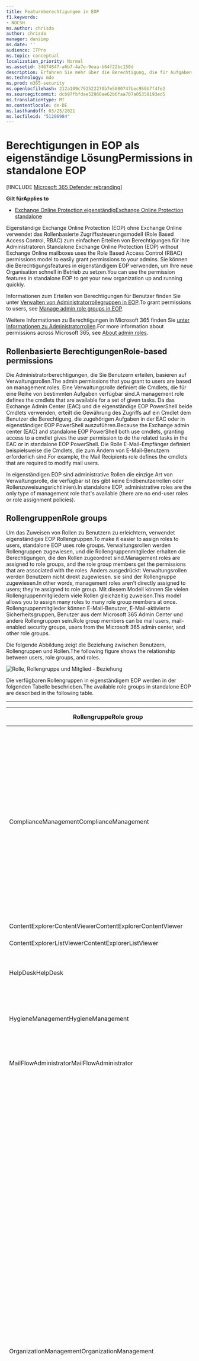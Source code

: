 ```yaml
---
title: Featureberechtigungen in EOP
f1.keywords:
- NOCSH
ms.author: chrisda
author: chrisda
manager: dansimp
ms.date: ''
audience: ITPro
ms.topic: conceptual
localization_priority: Normal
ms.assetid: 34674847-a6b7-4a7e-9eaa-b64f22bc150d
description: Erfahren Sie mehr über die Berechtigung, die für Aufgaben in eigenständigen Exchange Online Protection
ms.technology: mdo
ms.prod: m365-security
ms.openlocfilehash: 212a109c792522270b7e5000747bec950b7f4fe2
ms.sourcegitcommit: dcb97fbfdae52960ae62b6faa707a05358193ed5
ms.translationtype: MT
ms.contentlocale: de-DE
ms.lasthandoff: 03/25/2021
ms.locfileid: "51206984"
---
```

# <a name="permissions-in-standalone-eop"></a><span data-ttu-id="a4d55-103">Berechtigungen in EOP als eigenständige Lösung</span><span class="sxs-lookup"><span data-stu-id="a4d55-103">Permissions in standalone EOP</span></span>

[!INCLUDE [Microsoft 365 Defender rebranding](../includes/microsoft-defender-for-office.md)]

<span data-ttu-id="a4d55-104">**Gilt für**</span><span class="sxs-lookup"><span data-stu-id="a4d55-104">**Applies to**</span></span>
-  [<span data-ttu-id="a4d55-105">Exchange Online Protection eigenständig</span><span class="sxs-lookup"><span data-stu-id="a4d55-105">Exchange Online Protection standalone</span></span>](exchange-online-protection-overview.md)

<span data-ttu-id="a4d55-106">Eigenständige Exchange Online Protection (EOP) ohne Exchange Online verwendet das Rollenbasierte Zugriffssteuerungsmodell (Role Based Access Control, RBAC) zum einfachen Erteilen von Berechtigungen für Ihre Administratoren.</span><span class="sxs-lookup"><span data-stu-id="a4d55-106">Standalone Exchange Online Protection (EOP) without Exchange Online mailboxes uses the Role Based Access Control (RBAC) permissions model to easily grant permissions to your admins.</span></span> <span data-ttu-id="a4d55-107">Sie können die Berechtigungsfeatures in eigenständigem EOP verwenden, um Ihre neue Organisation schnell in Betrieb zu setzen.</span><span class="sxs-lookup"><span data-stu-id="a4d55-107">You can use the permission features in standalone EOP to get your new organization up and running quickly.</span></span>

<span data-ttu-id="a4d55-108">Informationen zum Erteilen von Berechtigungen für Benutzer finden Sie unter [Verwalten von Administratorrollegruppen in EOP](manage-admin-role-group-permissions-in-eop.md).</span><span class="sxs-lookup"><span data-stu-id="a4d55-108">To grant permissions to users, see [Manage admin role groups in EOP](manage-admin-role-group-permissions-in-eop.md).</span></span>

<span data-ttu-id="a4d55-109">Weitere Informationen zu Berechtigungen in Microsoft 365 finden Sie [unter Informationen zu Administratorrollen](../../admin/add-users/about-admin-roles.md).</span><span class="sxs-lookup"><span data-stu-id="a4d55-109">For more information about permissions across Microsoft 365, see [About admin roles](../../admin/add-users/about-admin-roles.md).</span></span>

## <a name="role-based-permissions"></a><span data-ttu-id="a4d55-110">Rollenbasierte Berechtigungen</span><span class="sxs-lookup"><span data-stu-id="a4d55-110">Role-based permissions</span></span>

<span data-ttu-id="a4d55-111">Die Administratorberechtigungen, die Sie Benutzern erteilen, basieren auf Verwaltungsrollen.</span><span class="sxs-lookup"><span data-stu-id="a4d55-111">The admin permissions that you grant to users are based on management roles.</span></span> <span data-ttu-id="a4d55-112">Eine Verwaltungsrolle definiert die Cmdlets, die für eine Reihe von bestimmten Aufgaben verfügbar sind.</span><span class="sxs-lookup"><span data-stu-id="a4d55-112">A management role defines the cmdlets that are available for a set of given tasks.</span></span> <span data-ttu-id="a4d55-113">Da das Exchange Admin Center (EAC) und die eigenständige EOP PowerShell beide Cmdlets verwenden, erteilt die Gewährung des Zugriffs auf ein Cmdlet dem Benutzer die Berechtigung, die zugehörigen Aufgaben in der EAC oder in eigenständiger EOP PowerShell auszuführen.</span><span class="sxs-lookup"><span data-stu-id="a4d55-113">Because the Exchange admin center (EAC) and standalone EOP PowerShell both use cmdlets, granting access to a cmdlet gives the user permission to do the related tasks in the EAC or in standalone EOP PowerShell.</span></span> <span data-ttu-id="a4d55-114">Die Rolle E-Mail-Empfänger definiert beispielsweise die Cmdlets, die zum Ändern von E-Mail-Benutzern erforderlich sind.</span><span class="sxs-lookup"><span data-stu-id="a4d55-114">For example, the Mail Recipients role defines the cmdlets that are required to modify mail users.</span></span>

<span data-ttu-id="a4d55-115">In eigenständigen EOP sind administrative Rollen die einzige Art von Verwaltungsrolle, die verfügbar ist (es gibt keine Endbenutzerrollen oder Rollenzuweisungsrichtlinien).</span><span class="sxs-lookup"><span data-stu-id="a4d55-115">In standalone EOP, administrative roles are the only type of management role that's available (there are no end-user roles or role assignment policies).</span></span>

## <a name="role-groups"></a><span data-ttu-id="a4d55-116">Rollengruppen</span><span class="sxs-lookup"><span data-stu-id="a4d55-116">Role groups</span></span>

<span data-ttu-id="a4d55-117">Um das Zuweisen von Rollen zu Benutzern zu erleichtern, verwendet eigenständiges EOP Rollengruppen.</span><span class="sxs-lookup"><span data-stu-id="a4d55-117">To make it easier to assign roles to users, standalone EOP uses role groups.</span></span> <span data-ttu-id="a4d55-118">Verwaltungsrollen werden Rollengruppen zugewiesen, und die Rollengruppenmitglieder erhalten die Berechtigungen, die den Rollen zugeordnet sind.</span><span class="sxs-lookup"><span data-stu-id="a4d55-118">Management roles are assigned to role groups, and the role group members get the permissions that are associated with the roles.</span></span> <span data-ttu-id="a4d55-119">Anders ausgedrückt: Verwaltungsrollen werden Benutzern nicht direkt zugewiesen. sie sind der Rollengruppe zugewiesen.</span><span class="sxs-lookup"><span data-stu-id="a4d55-119">In other words, management roles aren't directly assigned to users; they're assigned to role group.</span></span> <span data-ttu-id="a4d55-120">Mit diesem Modell können Sie vielen Rollengruppenmitgliedern viele Rollen gleichzeitig zuweisen.</span><span class="sxs-lookup"><span data-stu-id="a4d55-120">This model allows you to assign many roles to many role group members at once.</span></span> <span data-ttu-id="a4d55-121">Rollengruppenmitglieder können E-Mail-Benutzer, E-Mail-aktivierte Sicherheitsgruppen, Benutzer aus dem Microsoft 365 Admin Center und andere Rollengruppen sein.</span><span class="sxs-lookup"><span data-stu-id="a4d55-121">Role group members can be mail users, mail-enabled security groups, users from the Microsoft 365 admin center, and other role groups.</span></span>

<span data-ttu-id="a4d55-122">Die folgende Abbildung zeigt die Beziehung zwischen Benutzern, Rollengruppen und Rollen.</span><span class="sxs-lookup"><span data-stu-id="a4d55-122">The following figure shows the relationship between users, role groups, and roles.</span></span>

![Rolle, Rollengruppe und Mitglied - Beziehung](../../media/ITPro_Security_RBAC_EXO_SimplifiedRoleGroupRelationship.png)

<span data-ttu-id="a4d55-124">Die verfügbaren Rollengruppen in eigenständigem EOP werden in der folgenden Tabelle beschrieben.</span><span class="sxs-lookup"><span data-stu-id="a4d55-124">The available role groups in standalone EOP are described in the following table.</span></span>

****

|<span data-ttu-id="a4d55-125">Rollengruppe</span><span class="sxs-lookup"><span data-stu-id="a4d55-125">Role group</span></span>|<span data-ttu-id="a4d55-126">Beschreibung</span><span class="sxs-lookup"><span data-stu-id="a4d55-126">Description</span></span>|<span data-ttu-id="a4d55-127">Zugewiesene Standardrollen</span><span class="sxs-lookup"><span data-stu-id="a4d55-127">Default roles assigned</span></span>|
|---|---|---|
|<span data-ttu-id="a4d55-128">ComplianceManagement</span><span class="sxs-lookup"><span data-stu-id="a4d55-128">ComplianceManagement</span></span>|<span data-ttu-id="a4d55-129">Konfigurieren und Verwalten von Complianceeinstellungen innerhalb der Organisation, einschließlich Verhinderung von Datenverlust (Data Loss Prevention, DLP), wenn Ihr Abonnement über DLP-Funktionen verfügt.</span><span class="sxs-lookup"><span data-stu-id="a4d55-129">Configure and manage compliance settings within the organization, including data loss prevention (DLP) if your subscription has DLP capabilities.</span></span> <p> <span data-ttu-id="a4d55-130">Mitglieder der [Rolle "Complianceadministrator"](/azure/active-directory/users-groups-roles/directory-assign-admin-roles#compliance-administrator) in Azure AD erhalten automatisch die Berechtigungen dieser Rollengruppe.</span><span class="sxs-lookup"><span data-stu-id="a4d55-130">Members of the [Compliance Administrator](/azure/active-directory/users-groups-roles/directory-assign-admin-roles#compliance-administrator) role in Azure AD automatically get the permissions of this role group.</span></span>|<span data-ttu-id="a4d55-131">Überwachungsprotokolle</span><span class="sxs-lookup"><span data-stu-id="a4d55-131">Audit Logs</span></span> <p> <span data-ttu-id="a4d55-132">Complianceverwaltung</span><span class="sxs-lookup"><span data-stu-id="a4d55-132">Compliance Administration</span></span> <p> <span data-ttu-id="a4d55-133">Verwaltung von Informationsrechten</span><span class="sxs-lookup"><span data-stu-id="a4d55-133">Information Rights Management</span></span> <p> <span data-ttu-id="a4d55-134">Aufbewahrungsverwaltung</span><span class="sxs-lookup"><span data-stu-id="a4d55-134">Retention Management</span></span> <p> <span data-ttu-id="a4d55-135">Überwachungsprotokolle nur anzeigen</span><span class="sxs-lookup"><span data-stu-id="a4d55-135">View-Only Audit Logs</span></span> <p> <span data-ttu-id="a4d55-136">Schreibgeschützte Konfiguration</span><span class="sxs-lookup"><span data-stu-id="a4d55-136">View-Only Configuration</span></span> <p> <span data-ttu-id="a4d55-137">Schreibgeschützte Empfänger</span><span class="sxs-lookup"><span data-stu-id="a4d55-137">View-Only Recipients</span></span>|
|<span data-ttu-id="a4d55-138">ContentExplorerContentViewer</span><span class="sxs-lookup"><span data-stu-id="a4d55-138">ContentExplorerContentViewer</span></span>|<span data-ttu-id="a4d55-139">Nicht verwendet.</span><span class="sxs-lookup"><span data-stu-id="a4d55-139">Not used.</span></span>|<span data-ttu-id="a4d55-140">Inhaltsanzeige für die Datenklassifizierung</span><span class="sxs-lookup"><span data-stu-id="a4d55-140">Data Classification Content Viewer</span></span>|
|<span data-ttu-id="a4d55-141">ContentExplorerListViewer</span><span class="sxs-lookup"><span data-stu-id="a4d55-141">ContentExplorerListViewer</span></span>|<span data-ttu-id="a4d55-142">Nicht verwendet.</span><span class="sxs-lookup"><span data-stu-id="a4d55-142">Not used.</span></span>|<span data-ttu-id="a4d55-143">Datenklassifizierungslistenanzeige</span><span class="sxs-lookup"><span data-stu-id="a4d55-143">Data Classification List Viewer</span></span>|
|<span data-ttu-id="a4d55-144">HelpDesk</span><span class="sxs-lookup"><span data-stu-id="a4d55-144">HelpDesk</span></span>|<span data-ttu-id="a4d55-145">Anzeigen und Verwalten von E-Mail-Benutzern.</span><span class="sxs-lookup"><span data-stu-id="a4d55-145">View and manage mail users.</span></span>|<span data-ttu-id="a4d55-146">Kennwort zurücksetzen</span><span class="sxs-lookup"><span data-stu-id="a4d55-146">Reset Password</span></span> <p> <span data-ttu-id="a4d55-147">Benutzeroptionen</span><span class="sxs-lookup"><span data-stu-id="a4d55-147">User Options</span></span> <p> <span data-ttu-id="a4d55-148">Schreibgeschützte Empfänger</span><span class="sxs-lookup"><span data-stu-id="a4d55-148">View-Only Recipients</span></span>|
|<span data-ttu-id="a4d55-149">HygieneManagement</span><span class="sxs-lookup"><span data-stu-id="a4d55-149">HygieneManagement</span></span>|<span data-ttu-id="a4d55-150">Verwalten von Schutzfunktionen (Antispam, Anschmieren von Schadsoftware usw.).</span><span class="sxs-lookup"><span data-stu-id="a4d55-150">Manage protection features (anti-spam, anti-malware, etc.).</span></span>|<span data-ttu-id="a4d55-151">Transporthygiene</span><span class="sxs-lookup"><span data-stu-id="a4d55-151">Transport Hygiene</span></span> <p> <span data-ttu-id="a4d55-152">Schreibgeschützte Konfiguration</span><span class="sxs-lookup"><span data-stu-id="a4d55-152">View-Only Configuration</span></span> <p> <span data-ttu-id="a4d55-153">Schreibgeschützte Empfänger</span><span class="sxs-lookup"><span data-stu-id="a4d55-153">View-Only Recipients</span></span>|
|<span data-ttu-id="a4d55-154">MailFlowAdministrator</span><span class="sxs-lookup"><span data-stu-id="a4d55-154">MailFlowAdministrator</span></span>|<span data-ttu-id="a4d55-155">Anzeigen und Verwalten akzeptierter Domänen und Connectors</span><span class="sxs-lookup"><span data-stu-id="a4d55-155">View and manage accepted domains and connectors</span></span>|<span data-ttu-id="a4d55-156">Remote- und akzeptierte Domänen</span><span class="sxs-lookup"><span data-stu-id="a4d55-156">Remote and Accepted Domains</span></span> <p> <span data-ttu-id="a4d55-157">Schreibgeschützte Empfänger</span><span class="sxs-lookup"><span data-stu-id="a4d55-157">View-Only Recipients</span></span>|
|<span data-ttu-id="a4d55-158">OrganizationManagement</span><span class="sxs-lookup"><span data-stu-id="a4d55-158">OrganizationManagement</span></span>|<span data-ttu-id="a4d55-159">Administratorzugriff auf die gesamte Organisation und die Möglichkeit, nahezu jede Aufgabe auszuführen.</span><span class="sxs-lookup"><span data-stu-id="a4d55-159">Admin access to the entire organization and the ability to perform almost any task.</span></span> <p> <span data-ttu-id="a4d55-160">Mitglieder der [Rolle "Globaler Administrator"](/azure/active-directory/users-groups-roles/directory-assign-admin-roles#global-administrator--company-administrator) in Azure AD erhalten automatisch die Berechtigungen dieser Rollengruppe.</span><span class="sxs-lookup"><span data-stu-id="a4d55-160">Members of the [Global Administrator](/azure/active-directory/users-groups-roles/directory-assign-admin-roles#global-administrator--company-administrator) role in Azure AD automatically get the permissions of this role group.</span></span> <p> <span data-ttu-id="a4d55-161">**Wichtig:** Da die Rollengruppe OrganizationManagement eine leistungsstarke Rolle ist, sollten nur Benutzer, die verwaltungstechnische Aufgaben auf Organisationsebene ausführen, Mitglieder dieser Rollengruppe sein.</span><span class="sxs-lookup"><span data-stu-id="a4d55-161">**Important**: Because the OrganizationManagement role group is a powerful role, only users that perform organizational-level administrative tasks should be members of this role group.</span></span>|<span data-ttu-id="a4d55-162">Antischalware</span><span class="sxs-lookup"><span data-stu-id="a4d55-162">AntiMalware</span></span> <p> <span data-ttu-id="a4d55-163">AntiSpam</span><span class="sxs-lookup"><span data-stu-id="a4d55-163">AntiSpam</span></span> <p> <span data-ttu-id="a4d55-164">Überwachungsprotokolle</span><span class="sxs-lookup"><span data-stu-id="a4d55-164">Audit Logs</span></span> <p> <span data-ttu-id="a4d55-165">Complianceadministrator</span><span class="sxs-lookup"><span data-stu-id="a4d55-165">Compliance Administrator</span></span> <p> <span data-ttu-id="a4d55-166">Dynamische Verteilergruppen</span><span class="sxs-lookup"><span data-stu-id="a4d55-166">Distribution Groups</span></span> <p> <span data-ttu-id="a4d55-167">Verwaltung von Informationsrechten</span><span class="sxs-lookup"><span data-stu-id="a4d55-167">Information Rights Management</span></span> <p> <span data-ttu-id="a4d55-168">Erstellen von E-Mail-Empfängern</span><span class="sxs-lookup"><span data-stu-id="a4d55-168">Mail Recipient Creation</span></span> <p> <span data-ttu-id="a4d55-169">E-Mail-Empfänger</span><span class="sxs-lookup"><span data-stu-id="a4d55-169">Mail Recipients</span></span> <p> <span data-ttu-id="a4d55-170">Nachrichtenverfolgung</span><span class="sxs-lookup"><span data-stu-id="a4d55-170">Message Tracking</span></span> <p> <span data-ttu-id="a4d55-171">Migration</span><span class="sxs-lookup"><span data-stu-id="a4d55-171">Migration</span></span> <p> <span data-ttu-id="a4d55-172">Organisationsclientzugriff</span><span class="sxs-lookup"><span data-stu-id="a4d55-172">Organization Client Access</span></span> <p> <span data-ttu-id="a4d55-173">Organisationskonfiguration</span><span class="sxs-lookup"><span data-stu-id="a4d55-173">Organization Configuration</span></span> <p> <span data-ttu-id="a4d55-174">Organisations-Transport-Einstellungen</span><span class="sxs-lookup"><span data-stu-id="a4d55-174">Organization Transport Settings</span></span> <p> <span data-ttu-id="a4d55-175">Quarantäne</span><span class="sxs-lookup"><span data-stu-id="a4d55-175">Quarantine</span></span> <p> <span data-ttu-id="a4d55-176">Empfängerrichtlinien</span><span class="sxs-lookup"><span data-stu-id="a4d55-176">Recipient Policies</span></span> <p> <span data-ttu-id="a4d55-177">Remote- und akzeptierte Domänen</span><span class="sxs-lookup"><span data-stu-id="a4d55-177">Remote and Accepted Domains</span></span> <p> <span data-ttu-id="a4d55-178">Kennwort zurücksetzen</span><span class="sxs-lookup"><span data-stu-id="a4d55-178">Reset Password</span></span> <p> <span data-ttu-id="a4d55-179">Aufbewahrungsverwaltung</span><span class="sxs-lookup"><span data-stu-id="a4d55-179">Retention Management</span></span> <p> <span data-ttu-id="a4d55-180">Rollenverwaltung</span><span class="sxs-lookup"><span data-stu-id="a4d55-180">Role Management</span></span> <p> <span data-ttu-id="a4d55-181">Sicherheitsadministrator</span><span class="sxs-lookup"><span data-stu-id="a4d55-181">Security Administrator</span></span> <p> <span data-ttu-id="a4d55-182">Erstellung und Mitgliedschaft von Sicherheitsgruppen</span><span class="sxs-lookup"><span data-stu-id="a4d55-182">Security Group Creation and Membership</span></span> <p> <span data-ttu-id="a4d55-183">Sicherheitsleseberechtigter</span><span class="sxs-lookup"><span data-stu-id="a4d55-183">Security Reader</span></span> <p> <span data-ttu-id="a4d55-184">Vertraulichkeitsbezeichnungsadministrator</span><span class="sxs-lookup"><span data-stu-id="a4d55-184">Sensitivity Label Administrator</span></span> <p> <span data-ttu-id="a4d55-185">Aufsicht</span><span class="sxs-lookup"><span data-stu-id="a4d55-185">Supervision</span></span> <p> <span data-ttu-id="a4d55-186">Transporthygiene</span><span class="sxs-lookup"><span data-stu-id="a4d55-186">Transport Hygiene</span></span> <p> <span data-ttu-id="a4d55-187">Transportregeln</span><span class="sxs-lookup"><span data-stu-id="a4d55-187">Transport Rules</span></span> <p> <span data-ttu-id="a4d55-188">Benutzeroptionen</span><span class="sxs-lookup"><span data-stu-id="a4d55-188">User Options</span></span> <p> <span data-ttu-id="a4d55-189">View-Only Antischalware</span><span class="sxs-lookup"><span data-stu-id="a4d55-189">View-Only AntiMalware</span></span> <p> <span data-ttu-id="a4d55-190">View-Only AntiSpam</span><span class="sxs-lookup"><span data-stu-id="a4d55-190">View-Only AntiSpam</span></span> <p> <span data-ttu-id="a4d55-191">Überwachungsprotokolle nur anzeigen</span><span class="sxs-lookup"><span data-stu-id="a4d55-191">View-Only Audit Logs</span></span> <p> <span data-ttu-id="a4d55-192">Schreibgeschützte Konfiguration</span><span class="sxs-lookup"><span data-stu-id="a4d55-192">View-Only Configuration</span></span> <p> <span data-ttu-id="a4d55-193">View-Only Quarantäne</span><span class="sxs-lookup"><span data-stu-id="a4d55-193">View-Only Quarantine</span></span> <p> <span data-ttu-id="a4d55-194">Schreibgeschützte Empfänger</span><span class="sxs-lookup"><span data-stu-id="a4d55-194">View-Only Recipients</span></span> <p> <span data-ttu-id="a4d55-195">View-Only Threat Intelligence</span><span class="sxs-lookup"><span data-stu-id="a4d55-195">View-Only Threat Intelligence</span></span>|
|<span data-ttu-id="a4d55-196">QuarantineAdministrator</span><span class="sxs-lookup"><span data-stu-id="a4d55-196">QuarantineAdministrator</span></span>|<span data-ttu-id="a4d55-197">Verwalten von isolierten Nachrichten für alle Empfänger.</span><span class="sxs-lookup"><span data-stu-id="a4d55-197">Manage quarantined messages for all recipients.</span></span>|<span data-ttu-id="a4d55-198">Quarantäne</span><span class="sxs-lookup"><span data-stu-id="a4d55-198">Quarantine</span></span>|
|<span data-ttu-id="a4d55-199">RecipientManagement</span><span class="sxs-lookup"><span data-stu-id="a4d55-199">RecipientManagement</span></span>|<span data-ttu-id="a4d55-200">Erstellen, Verwalten und Entfernen von Empfängerobjekten in der Organisation.</span><span class="sxs-lookup"><span data-stu-id="a4d55-200">Create, manage, and remove recipient objects in the organization.</span></span>|<span data-ttu-id="a4d55-201">Dynamische Verteilergruppen</span><span class="sxs-lookup"><span data-stu-id="a4d55-201">Distribution Groups</span></span> <p> <span data-ttu-id="a4d55-202">Erstellen von E-Mail-Empfängern</span><span class="sxs-lookup"><span data-stu-id="a4d55-202">Mail Recipient Creation</span></span> <p> <span data-ttu-id="a4d55-203">E-Mail-Empfänger</span><span class="sxs-lookup"><span data-stu-id="a4d55-203">Mail Recipients</span></span> <p> <span data-ttu-id="a4d55-204">Nachrichtenverfolgung</span><span class="sxs-lookup"><span data-stu-id="a4d55-204">Message Tracking</span></span> <p> <span data-ttu-id="a4d55-205">Migration</span><span class="sxs-lookup"><span data-stu-id="a4d55-205">Migration</span></span> <p> <span data-ttu-id="a4d55-206">Empfängerrichtlinien</span><span class="sxs-lookup"><span data-stu-id="a4d55-206">Recipient Policies</span></span> <p> <span data-ttu-id="a4d55-207">Kennwort zurücksetzen</span><span class="sxs-lookup"><span data-stu-id="a4d55-207">Reset Password</span></span>|
|<span data-ttu-id="a4d55-208">RecordsManagement</span><span class="sxs-lookup"><span data-stu-id="a4d55-208">RecordsManagement</span></span>|<span data-ttu-id="a4d55-209">Konfigurieren von Compliancefeatures, z. B. Aufbewahrungsrichtlinientags, Nachrichtenklassifikationen und Nachrichtenflussregeln (auch als Transportregeln bekannt).</span><span class="sxs-lookup"><span data-stu-id="a4d55-209">Configure compliance features, such as retention policy tags, message classifications, and mail flow rules (also known as transport rules).</span></span>|<span data-ttu-id="a4d55-210">Nachrichtenverfolgung</span><span class="sxs-lookup"><span data-stu-id="a4d55-210">Message Tracking</span></span> <p> <span data-ttu-id="a4d55-211">Aufbewahrungsverwaltung</span><span class="sxs-lookup"><span data-stu-id="a4d55-211">Retention Management</span></span> <p> <span data-ttu-id="a4d55-212">Transportregeln</span><span class="sxs-lookup"><span data-stu-id="a4d55-212">Transport Rules</span></span>|
|<span data-ttu-id="a4d55-213">SecurityAdministrator</span><span class="sxs-lookup"><span data-stu-id="a4d55-213">SecurityAdministrator</span></span>|<span data-ttu-id="a4d55-214">Konfigurieren Sie alle Aspekte des Schutzes in der Organisation (Antispam, Anschmierung von Schadsoftware, Antis spoofing, Quarantäne usw.).</span><span class="sxs-lookup"><span data-stu-id="a4d55-214">Configure all aspects of protection in the organization (anti-spam, anti-malware, anti-spoofing, quarantine, etc.).</span></span> <p> <span data-ttu-id="a4d55-215">Mitglieder der Rolle ["Sicherheitsadministrator"](/azure/active-directory/users-groups-roles/directory-assign-admin-roles#security-administrator) in Azure AD erhalten automatisch die Berechtigungen dieser Rollengruppe.</span><span class="sxs-lookup"><span data-stu-id="a4d55-215">Members of the [Security Administrator](/azure/active-directory/users-groups-roles/directory-assign-admin-roles#security-administrator) role in Azure AD automatically get the permissions of this role group.</span></span>|<span data-ttu-id="a4d55-216">Antischalware</span><span class="sxs-lookup"><span data-stu-id="a4d55-216">AntiMalware</span></span> <p> <span data-ttu-id="a4d55-217">AntiSpam</span><span class="sxs-lookup"><span data-stu-id="a4d55-217">AntiSpam</span></span> <p> <span data-ttu-id="a4d55-218">Überwachungsprotokolle</span><span class="sxs-lookup"><span data-stu-id="a4d55-218">Audit Logs</span></span> <p> <span data-ttu-id="a4d55-219">Quarantäne</span><span class="sxs-lookup"><span data-stu-id="a4d55-219">Quarantine</span></span> <p> <span data-ttu-id="a4d55-220">Sicherheitsadministrator</span><span class="sxs-lookup"><span data-stu-id="a4d55-220">Security Administrator</span></span> <p> <span data-ttu-id="a4d55-221">Vertraulichkeitsbezeichnungsadministrator</span><span class="sxs-lookup"><span data-stu-id="a4d55-221">Sensitivity Label Administrator</span></span> <p> <span data-ttu-id="a4d55-222">View-Only Antischalware</span><span class="sxs-lookup"><span data-stu-id="a4d55-222">View-Only AntiMalware</span></span> <p> <span data-ttu-id="a4d55-223">View-Only AntiSpam</span><span class="sxs-lookup"><span data-stu-id="a4d55-223">View-Only AntiSpam</span></span> <p> <span data-ttu-id="a4d55-224">Überwachungsprotokolle nur anzeigen</span><span class="sxs-lookup"><span data-stu-id="a4d55-224">View-Only Audit Logs</span></span> <p> <span data-ttu-id="a4d55-225">View-Only Quarantäne</span><span class="sxs-lookup"><span data-stu-id="a4d55-225">View-Only Quarantine</span></span> <p> <span data-ttu-id="a4d55-226">View-Only Threat Intelligence</span><span class="sxs-lookup"><span data-stu-id="a4d55-226">View-Only Threat Intelligence</span></span>|
|<span data-ttu-id="a4d55-227">SecurityReader</span><span class="sxs-lookup"><span data-stu-id="a4d55-227">SecurityReader</span></span>|<span data-ttu-id="a4d55-228">Nur-Ansichtszugriff auf alle Aspekte des Schutzes in der Organisation (Antispam, Anschmierung von Schadsoftware, Antis spoofing, Quarantäne usw.).</span><span class="sxs-lookup"><span data-stu-id="a4d55-228">View-only access to all aspects of protection in the organization (anti-spam, anti-malware, anti-spoofing, quarantine, etc.).</span></span> <p> <span data-ttu-id="a4d55-229">Mitglieder der [Rolle "Security Reader"](/azure/active-directory/users-groups-roles/directory-assign-admin-roles#security-reader) in Azure AD erhalten automatisch die Berechtigungen dieser Rollengruppe.</span><span class="sxs-lookup"><span data-stu-id="a4d55-229">Members of the [Security Reader](/azure/active-directory/users-groups-roles/directory-assign-admin-roles#security-reader) role in Azure AD automatically get the permissions of this role group.</span></span>|<span data-ttu-id="a4d55-230">Sicherheitsleseberechtigter</span><span class="sxs-lookup"><span data-stu-id="a4d55-230">Security Reader</span></span> <p> <span data-ttu-id="a4d55-231">View-Only Antischalware</span><span class="sxs-lookup"><span data-stu-id="a4d55-231">View-Only AntiMalware</span></span> <p> <span data-ttu-id="a4d55-232">View-Only AntiSpam</span><span class="sxs-lookup"><span data-stu-id="a4d55-232">View-Only AntiSpam</span></span> <p> <span data-ttu-id="a4d55-233">View-Only Quarantäne</span><span class="sxs-lookup"><span data-stu-id="a4d55-233">View-Only Quarantine</span></span> <p> <span data-ttu-id="a4d55-234">View-Only Threat Intelligence</span><span class="sxs-lookup"><span data-stu-id="a4d55-234">View-Only Threat Intelligence</span></span>|
|<span data-ttu-id="a4d55-235">TenantAdmins</span><span class="sxs-lookup"><span data-stu-id="a4d55-235">TenantAdmins</span></span>|<span data-ttu-id="a4d55-236">Die Mitgliedschaft in dieser Rollengruppe wird dienstübergreifend synchronisiert und zentral verwaltet.</span><span class="sxs-lookup"><span data-stu-id="a4d55-236">Membership in this role group is synchronized across services and managed centrally.</span></span> <span data-ttu-id="a4d55-237">Dieser Rollengruppe werden standardmäßig keine Rollen zugewiesen.</span><span class="sxs-lookup"><span data-stu-id="a4d55-237">By default, this role group is not assigned any roles.</span></span> <span data-ttu-id="a4d55-238">Sie ist jedoch Mitglied der Rollengruppe Organisationsverwaltung und erbt diese Berechtigungen.</span><span class="sxs-lookup"><span data-stu-id="a4d55-238">However, it will be a member of the Organization Management role group and will inherit those permissions.</span></span>|<span data-ttu-id="a4d55-239">keine</span><span class="sxs-lookup"><span data-stu-id="a4d55-239">none</span></span>|
|<span data-ttu-id="a4d55-240">ViewOnlyOrganizationManagement</span><span class="sxs-lookup"><span data-stu-id="a4d55-240">ViewOnlyOrganizationManagement</span></span>|<span data-ttu-id="a4d55-241">Anzeigen von Empfänger-, Schutz- und Konfigurationsobjekten und deren Eigenschaften in der Organisation.</span><span class="sxs-lookup"><span data-stu-id="a4d55-241">View recipient, protection, and configuration objects and their properties in the organization.</span></span>|<span data-ttu-id="a4d55-242">Complianceadministrator</span><span class="sxs-lookup"><span data-stu-id="a4d55-242">Compliance Administrator</span></span> <p> <span data-ttu-id="a4d55-243">Sicherheitsadministrator</span><span class="sxs-lookup"><span data-stu-id="a4d55-243">Security Administrator</span></span> <p> <span data-ttu-id="a4d55-244">Sicherheitsleseberechtigter</span><span class="sxs-lookup"><span data-stu-id="a4d55-244">Security Reader</span></span> <p> <span data-ttu-id="a4d55-245">Vertraulichkeitsbezeichnungsadministrator</span><span class="sxs-lookup"><span data-stu-id="a4d55-245">Sensitivity Label Administrator</span></span> <p> <span data-ttu-id="a4d55-246">Schreibgeschützte Konfiguration</span><span class="sxs-lookup"><span data-stu-id="a4d55-246">View-Only Configuration</span></span> <p> <span data-ttu-id="a4d55-247">Schreibgeschützte Empfänger</span><span class="sxs-lookup"><span data-stu-id="a4d55-247">View-Only Recipients</span></span>|
|

<span data-ttu-id="a4d55-248">Wenn Sie in einer kleinen Organisation arbeiten, die nur über wenige Administratoren verfügt, müssen Sie diese Benutzer möglicherweise nur der Rollengruppe "Organisationsverwaltung" hinzufügen, und Sie müssen möglicherweise niemals die anderen Rollengruppen verwenden.</span><span class="sxs-lookup"><span data-stu-id="a4d55-248">If you work in a small organization that has only a few admins, you might need to add those users to the Organization Management role group only, and you may never need to use the other role groups.</span></span> <span data-ttu-id="a4d55-249">Wenn Sie in einer größeren Organisation arbeiten, haben Sie möglicherweise Administratoren, die bestimmte Aufgaben ausführen, z. B. empfängerkonfiguration.</span><span class="sxs-lookup"><span data-stu-id="a4d55-249">If you work in a larger organization, you might have admins who perform specific tasks, such as recipient configuration.</span></span> <span data-ttu-id="a4d55-250">In diesen Fällen können Sie der Rollengruppe Empfängerverwaltung einen Administrator und der Rollengruppe Organisationsverwaltung einen weiteren Administrator hinzufügen.</span><span class="sxs-lookup"><span data-stu-id="a4d55-250">In those cases, you might add one admin to the Recipient Management role group, and another admin to the Organization Management role group.</span></span> <span data-ttu-id="a4d55-251">Diese Administratoren können dann ihre spezifischen Bereiche verwalten, aber sie verfügen nicht über Berechtigungen zum Verwalten von Bereichen, für die sie nicht verantwortlich sind.</span><span class="sxs-lookup"><span data-stu-id="a4d55-251">Those admins can then manage their specific areas, but they won't have permissions to manage areas they're not responsible for.</span></span>

<span data-ttu-id="a4d55-252">Wenn die integrierten Rollengruppen in Exchange Online nicht für die Aufgabenbereiche Ihrer Administratoren geeignet sind, können Sie Rollengruppen erstellen und Rollen zu diesen Gruppen hinzufügen.</span><span class="sxs-lookup"><span data-stu-id="a4d55-252">If the built-in role groups in Exchange Online don't match the job function of your administrators, you can create role groups and add roles to them.</span></span> <span data-ttu-id="a4d55-253">Weitere Informationen finden Sie unter [Verwalten von Rollengruppen in eigenständigem EOP](manage-admin-role-group-permissions-in-eop.md).</span><span class="sxs-lookup"><span data-stu-id="a4d55-253">For more information, see [Manage role groups in standalone EOP](manage-admin-role-group-permissions-in-eop.md).</span></span>

## <a name="roles"></a><span data-ttu-id="a4d55-254">Rollen</span><span class="sxs-lookup"><span data-stu-id="a4d55-254">Roles</span></span>

<span data-ttu-id="a4d55-255">Die integrierten Rollen, die in eigenständigen EOP verfügbar sind, werden in der folgenden Tabelle beschrieben.</span><span class="sxs-lookup"><span data-stu-id="a4d55-255">The built-in roles that are available in standalone EOP are described in the following table.</span></span>

****

|<span data-ttu-id="a4d55-256">Role\*\*</span><span class="sxs-lookup"><span data-stu-id="a4d55-256">Role\*\*</span></span>|<span data-ttu-id="a4d55-257">Beschreibung</span><span class="sxs-lookup"><span data-stu-id="a4d55-257">Description</span></span>|<span data-ttu-id="a4d55-258">Standardzuweisungen für Rollengruppen</span><span class="sxs-lookup"><span data-stu-id="a4d55-258">Default role group assignments</span></span>|
|---|---|---|
|<span data-ttu-id="a4d55-259">Antischalware</span><span class="sxs-lookup"><span data-stu-id="a4d55-259">AntiMalware</span></span>|<span data-ttu-id="a4d55-260">Anzeigen und Ändern der Konfiguration und berichte für Anti-Malware-Features.</span><span class="sxs-lookup"><span data-stu-id="a4d55-260">View and modify the configuration and reports for anti-malware features.</span></span>|<span data-ttu-id="a4d55-261">OrganizationManagement</span><span class="sxs-lookup"><span data-stu-id="a4d55-261">OrganizationManagement</span></span> <p> <span data-ttu-id="a4d55-262">SecurityAdministrator</span><span class="sxs-lookup"><span data-stu-id="a4d55-262">SecurityAdministrator</span></span>|
|<span data-ttu-id="a4d55-263">AntiSpam</span><span class="sxs-lookup"><span data-stu-id="a4d55-263">AntiSpam</span></span>|<span data-ttu-id="a4d55-264">Anzeigen und Ändern der Konfiguration und berichte für Antispamfunktionen.</span><span class="sxs-lookup"><span data-stu-id="a4d55-264">View and modify the configuration and reports for anti-spam features.</span></span>|<span data-ttu-id="a4d55-265">OrganizationManagement</span><span class="sxs-lookup"><span data-stu-id="a4d55-265">OrganizationManagement</span></span> <p> <span data-ttu-id="a4d55-266">SecurityAdministrator</span><span class="sxs-lookup"><span data-stu-id="a4d55-266">SecurityAdministrator</span></span>|
|<span data-ttu-id="a4d55-267">Überwachungsprotokolle</span><span class="sxs-lookup"><span data-stu-id="a4d55-267">Audit Logs</span></span>|<span data-ttu-id="a4d55-268">Durchsuchen Sie das Administrator-Überwachungsprotokoll, und zeigen Sie die Ergebnisse an.</span><span class="sxs-lookup"><span data-stu-id="a4d55-268">Search the administrator audit log and view the results.</span></span>|<span data-ttu-id="a4d55-269">ComplianceManagement</span><span class="sxs-lookup"><span data-stu-id="a4d55-269">ComplianceManagement</span></span> <p> <span data-ttu-id="a4d55-270">OrganizationManagement</span><span class="sxs-lookup"><span data-stu-id="a4d55-270">OrganizationManagement</span></span> <p> <span data-ttu-id="a4d55-271">SecurityAdministrator</span><span class="sxs-lookup"><span data-stu-id="a4d55-271">SecurityAdministrator</span></span>|
|<span data-ttu-id="a4d55-272">Complianceadministrator<sup>\*</sup></span><span class="sxs-lookup"><span data-stu-id="a4d55-272">Compliance Administrator<sup>\*</sup></span></span>||<span data-ttu-id="a4d55-273">ComplianceManagement</span><span class="sxs-lookup"><span data-stu-id="a4d55-273">ComplianceManagement</span></span> <p> <span data-ttu-id="a4d55-274">OrganizationManagement</span><span class="sxs-lookup"><span data-stu-id="a4d55-274">OrganizationManagement</span></span> <p> <span data-ttu-id="a4d55-275">ViewOnlyOrganizationManagement</span><span class="sxs-lookup"><span data-stu-id="a4d55-275">ViewOnlyOrganizationManagement</span></span>|
|<span data-ttu-id="a4d55-276">Inhaltsanzeige für die Datenklassifizierung<sup>\*</sup></span><span class="sxs-lookup"><span data-stu-id="a4d55-276">Data Classification Content Viewer<sup>\*</sup></span></span>||<span data-ttu-id="a4d55-277">ContentExplorerContentViewer</span><span class="sxs-lookup"><span data-stu-id="a4d55-277">ContentExplorerContentViewer</span></span>|
|<span data-ttu-id="a4d55-278">Datenklassifizierungslistenanzeige<sup>\*</sup></span><span class="sxs-lookup"><span data-stu-id="a4d55-278">Data Classification List Viewer<sup>\*</sup></span></span>||
|<span data-ttu-id="a4d55-279">Dynamische Verteilergruppen</span><span class="sxs-lookup"><span data-stu-id="a4d55-279">Distribution Groups</span></span>|<span data-ttu-id="a4d55-280">Erstellen und verwalten Sie alle Verteilergruppen, E-Mail-aktivierten Sicherheitsgruppen und Mitglieder.</span><span class="sxs-lookup"><span data-stu-id="a4d55-280">Create and manage all distribution groups, mail-enabled security groups, and members.</span></span>|<span data-ttu-id="a4d55-281">OrganizationManagement</span><span class="sxs-lookup"><span data-stu-id="a4d55-281">OrganizationManagement</span></span> <p> <span data-ttu-id="a4d55-282">RecipientManagement</span><span class="sxs-lookup"><span data-stu-id="a4d55-282">RecipientManagement</span></span>|
|<span data-ttu-id="a4d55-283">Verwaltung von Informationsrechten<sup>\*</sup></span><span class="sxs-lookup"><span data-stu-id="a4d55-283">Information Rights Management<sup>\*</sup></span></span>||<span data-ttu-id="a4d55-284">ComplianceManagement</span><span class="sxs-lookup"><span data-stu-id="a4d55-284">ComplianceManagement</span></span> <p> <span data-ttu-id="a4d55-285">OrganizationManagement</span><span class="sxs-lookup"><span data-stu-id="a4d55-285">OrganizationManagement</span></span>|
|<span data-ttu-id="a4d55-286">Erstellen von E-Mail-Empfängern</span><span class="sxs-lookup"><span data-stu-id="a4d55-286">Mail Recipient Creation</span></span>|<span data-ttu-id="a4d55-287">Erstellen und Entfernen von E-Mail-Benutzern.</span><span class="sxs-lookup"><span data-stu-id="a4d55-287">Create and remove mail users.</span></span>|<span data-ttu-id="a4d55-288">OrganizationManagement</span><span class="sxs-lookup"><span data-stu-id="a4d55-288">OrganizationManagement</span></span> <p> <span data-ttu-id="a4d55-289">RecipientManagement</span><span class="sxs-lookup"><span data-stu-id="a4d55-289">RecipientManagement</span></span>|
|<span data-ttu-id="a4d55-290">E-Mail-Empfänger</span><span class="sxs-lookup"><span data-stu-id="a4d55-290">Mail Recipients</span></span>|<span data-ttu-id="a4d55-291">Ändern vorhandener E-Mail-Benutzer.</span><span class="sxs-lookup"><span data-stu-id="a4d55-291">Modify existing mail users.</span></span>|<span data-ttu-id="a4d55-292">OrganizationManagement</span><span class="sxs-lookup"><span data-stu-id="a4d55-292">OrganizationManagement</span></span> <p> <span data-ttu-id="a4d55-293">RecipientManagement</span><span class="sxs-lookup"><span data-stu-id="a4d55-293">RecipientManagement</span></span>|
|<span data-ttu-id="a4d55-294">Nachrichtenverfolgung<sup>\*</sup></span><span class="sxs-lookup"><span data-stu-id="a4d55-294">Message Tracking<sup>\*</sup></span></span>||<span data-ttu-id="a4d55-295">OrganizationManagement</span><span class="sxs-lookup"><span data-stu-id="a4d55-295">OrganizationManagement</span></span> <p> <span data-ttu-id="a4d55-296">RecipientManagement</span><span class="sxs-lookup"><span data-stu-id="a4d55-296">RecipientManagement</span></span> <p> <span data-ttu-id="a4d55-297">Datensatzverwaltung</span><span class="sxs-lookup"><span data-stu-id="a4d55-297">Records Management</span></span>|
|<span data-ttu-id="a4d55-298">Migration<sup>\*</sup></span><span class="sxs-lookup"><span data-stu-id="a4d55-298">Migration<sup>\*</sup></span></span>||<span data-ttu-id="a4d55-299">OrganizationManagement</span><span class="sxs-lookup"><span data-stu-id="a4d55-299">OrganizationManagement</span></span> <p> <span data-ttu-id="a4d55-300">RecipientManagement</span><span class="sxs-lookup"><span data-stu-id="a4d55-300">RecipientManagement</span></span>|
|<span data-ttu-id="a4d55-301">MyBaseOptions</span><span class="sxs-lookup"><span data-stu-id="a4d55-301">MyBaseOptions</span></span>|<span data-ttu-id="a4d55-302">Ermöglicht Benutzern das Anzeigen eigener isolierter Nachrichten.</span><span class="sxs-lookup"><span data-stu-id="a4d55-302">Allows users to view their own quarantined messages.</span></span> <p> <span data-ttu-id="a4d55-303">Diese Rolle wird Benutzern automatisch zugewiesen, und Sie können sie nicht manuell zuweisen.</span><span class="sxs-lookup"><span data-stu-id="a4d55-303">This role is automatically assigned to users, and you can't assign it manually.</span></span>|<span data-ttu-id="a4d55-304">keine</span><span class="sxs-lookup"><span data-stu-id="a4d55-304">none</span></span>|
|<span data-ttu-id="a4d55-305">Organisationsclientzugriff<sup>\*</sup></span><span class="sxs-lookup"><span data-stu-id="a4d55-305">Organization Client Access<sup>\*</sup></span></span>||<span data-ttu-id="a4d55-306">OrganizationManagement</span><span class="sxs-lookup"><span data-stu-id="a4d55-306">OrganizationManagement</span></span>|
|<span data-ttu-id="a4d55-307">Organisationskonfiguration</span><span class="sxs-lookup"><span data-stu-id="a4d55-307">Organization Configuration</span></span>|<span data-ttu-id="a4d55-308">Anzeigen von Berichten</span><span class="sxs-lookup"><span data-stu-id="a4d55-308">View reports.</span></span>|<span data-ttu-id="a4d55-309">OrganizationManagement</span><span class="sxs-lookup"><span data-stu-id="a4d55-309">OrganizationManagement</span></span>|
|<span data-ttu-id="a4d55-310">Organisations-Transport-Einstellungen<sup>\*</sup></span><span class="sxs-lookup"><span data-stu-id="a4d55-310">Organization Transport Settings<sup>\*</sup></span></span>||<span data-ttu-id="a4d55-311">OrganizationManagement</span><span class="sxs-lookup"><span data-stu-id="a4d55-311">OrganizationManagement</span></span>|
|<span data-ttu-id="a4d55-312">Quarantäne</span><span class="sxs-lookup"><span data-stu-id="a4d55-312">Quarantine</span></span>|<span data-ttu-id="a4d55-313">Verwalten Sie alle Arten von isolierten Nachrichten für alle Empfänger.</span><span class="sxs-lookup"><span data-stu-id="a4d55-313">Manage all types of quarantined message for all recipients.</span></span>|<span data-ttu-id="a4d55-314">OrganizationManagement</span><span class="sxs-lookup"><span data-stu-id="a4d55-314">OrganizationManagement</span></span> <p> <span data-ttu-id="a4d55-315">QuarantineAdministrator</span><span class="sxs-lookup"><span data-stu-id="a4d55-315">QuarantineAdministrator</span></span> <p> <span data-ttu-id="a4d55-316">SecurityAdministrator</span><span class="sxs-lookup"><span data-stu-id="a4d55-316">SecurityAdministrator</span></span>|
|<span data-ttu-id="a4d55-317">Empfängerrichtlinien<sup>\*</sup></span><span class="sxs-lookup"><span data-stu-id="a4d55-317">Recipient Policies<sup>\*</sup></span></span>||<span data-ttu-id="a4d55-318">OrganizationManagement</span><span class="sxs-lookup"><span data-stu-id="a4d55-318">OrganizationManagement</span></span> <p> <span data-ttu-id="a4d55-319">RecipientManagement</span><span class="sxs-lookup"><span data-stu-id="a4d55-319">RecipientManagement</span></span>|
|<span data-ttu-id="a4d55-320">Remote- und akzeptierte Domänen</span><span class="sxs-lookup"><span data-stu-id="a4d55-320">Remote and Accepted Domains</span></span>|<span data-ttu-id="a4d55-321">Verwalten von Remotedomänen, akzeptierten Domänen und Connectors.</span><span class="sxs-lookup"><span data-stu-id="a4d55-321">Manage remote domains, accepted domains, and connectors.</span></span>|<span data-ttu-id="a4d55-322">MailFlowAdministrator</span><span class="sxs-lookup"><span data-stu-id="a4d55-322">MailFlowAdministrator</span></span> <p> <span data-ttu-id="a4d55-323">OrganizationManagement</span><span class="sxs-lookup"><span data-stu-id="a4d55-323">OrganizationManagement</span></span>|
|<span data-ttu-id="a4d55-324">Kennwort zurücksetzen<sup>\*</sup></span><span class="sxs-lookup"><span data-stu-id="a4d55-324">Reset Password<sup>\*</sup></span></span>||<span data-ttu-id="a4d55-325">HelpDesk</span><span class="sxs-lookup"><span data-stu-id="a4d55-325">HelpDesk</span></span> <p> <span data-ttu-id="a4d55-326">OrganizationManagement</span><span class="sxs-lookup"><span data-stu-id="a4d55-326">OrganizationManagement</span></span> <p> <span data-ttu-id="a4d55-327">RecipientManagement</span><span class="sxs-lookup"><span data-stu-id="a4d55-327">RecipientManagement</span></span>|
|<span data-ttu-id="a4d55-328">Aufbewahrungsverwaltung<sup>\*</sup></span><span class="sxs-lookup"><span data-stu-id="a4d55-328">Retention Management<sup>\*</sup></span></span>||<span data-ttu-id="a4d55-329">ComplianceManagement</span><span class="sxs-lookup"><span data-stu-id="a4d55-329">ComplianceManagement</span></span> <p> <span data-ttu-id="a4d55-330">OrganizationManagement</span><span class="sxs-lookup"><span data-stu-id="a4d55-330">OrganizationManagement</span></span> <p> <span data-ttu-id="a4d55-331">RecordsManagement</span><span class="sxs-lookup"><span data-stu-id="a4d55-331">RecordsManagement</span></span>|
|<span data-ttu-id="a4d55-332">Rollenverwaltung</span><span class="sxs-lookup"><span data-stu-id="a4d55-332">Role Management</span></span>|<span data-ttu-id="a4d55-333">Erstellen und Verwalten von Rollengruppen.</span><span class="sxs-lookup"><span data-stu-id="a4d55-333">Create and manage role groups.</span></span>|<span data-ttu-id="a4d55-334">OrganizationManagement</span><span class="sxs-lookup"><span data-stu-id="a4d55-334">OrganizationManagement</span></span>|
|<span data-ttu-id="a4d55-335">Sicherheitsadministrator</span><span class="sxs-lookup"><span data-stu-id="a4d55-335">Security Administrator</span></span>|<span data-ttu-id="a4d55-336">Verwalten Sie die Konfiguration und Berichte für alle Sicherheits- und Schutzfunktionen.</span><span class="sxs-lookup"><span data-stu-id="a4d55-336">Manage the configuration and reports for all security and protection features.</span></span>|<span data-ttu-id="a4d55-337">OrganizationManagement</span><span class="sxs-lookup"><span data-stu-id="a4d55-337">OrganizationManagement</span></span> <p> <span data-ttu-id="a4d55-338">SecurityAdministrator</span><span class="sxs-lookup"><span data-stu-id="a4d55-338">SecurityAdministrator</span></span> <p> <span data-ttu-id="a4d55-339">ViewOnlyOrganizationManagement</span><span class="sxs-lookup"><span data-stu-id="a4d55-339">ViewOnlyOrganizationManagement</span></span>|
|<span data-ttu-id="a4d55-340">Erstellung und Mitgliedschaft von Sicherheitsgruppen</span><span class="sxs-lookup"><span data-stu-id="a4d55-340">Security Group Creation and Membership</span></span>|<span data-ttu-id="a4d55-341">Erstellen und Verwalten von E-Mail-aktivierten Sicherheitsgruppen.</span><span class="sxs-lookup"><span data-stu-id="a4d55-341">Create and manage mail-enabled security groups.</span></span>|<span data-ttu-id="a4d55-342">OrganizationManagement</span><span class="sxs-lookup"><span data-stu-id="a4d55-342">OrganizationManagement</span></span>|
|<span data-ttu-id="a4d55-343">Sicherheitsleseberechtigter</span><span class="sxs-lookup"><span data-stu-id="a4d55-343">Security Reader</span></span>|<span data-ttu-id="a4d55-344">Zeigen Sie die Konfiguration und Berichte für Sicherheits- und Schutzfeatures an.</span><span class="sxs-lookup"><span data-stu-id="a4d55-344">View the configuration and reports for security and protection features.</span></span>|<span data-ttu-id="a4d55-345">Organisationsverwaltung</span><span class="sxs-lookup"><span data-stu-id="a4d55-345">Organization Management</span></span> <p> <span data-ttu-id="a4d55-346">SecurityReader</span><span class="sxs-lookup"><span data-stu-id="a4d55-346">SecurityReader</span></span> <p> <span data-ttu-id="a4d55-347">ViewOnlyOrganizationManagement</span><span class="sxs-lookup"><span data-stu-id="a4d55-347">ViewOnlyOrganizationManagement</span></span>|
|<span data-ttu-id="a4d55-348">Vertraulichkeitsbezeichnungsadministrator<sup>\*</sup></span><span class="sxs-lookup"><span data-stu-id="a4d55-348">Sensitivity Label Administrator<sup>\*</sup></span></span>||<span data-ttu-id="a4d55-349">OrganizationManagement</span><span class="sxs-lookup"><span data-stu-id="a4d55-349">OrganizationManagement</span></span> <p> <span data-ttu-id="a4d55-350">SecurityAdministrator</span><span class="sxs-lookup"><span data-stu-id="a4d55-350">SecurityAdministrator</span></span> <p> <span data-ttu-id="a4d55-351">ViewOnlyOrganizationManagement</span><span class="sxs-lookup"><span data-stu-id="a4d55-351">ViewOnlyOrganizationManagement</span></span>|
|<span data-ttu-id="a4d55-352">Aufsicht<sup>\*</sup></span><span class="sxs-lookup"><span data-stu-id="a4d55-352">Supervision<sup>\*</sup></span></span>||<span data-ttu-id="a4d55-353">OrganizationManagement</span><span class="sxs-lookup"><span data-stu-id="a4d55-353">OrganizationManagement</span></span>|
|<span data-ttu-id="a4d55-354">Transporthygiene</span><span class="sxs-lookup"><span data-stu-id="a4d55-354">Transport Hygiene</span></span>|<span data-ttu-id="a4d55-355">Verwalten von Anti-Malware-, Antispamfunktionen und Anti-Spoofing-Features.</span><span class="sxs-lookup"><span data-stu-id="a4d55-355">Manage anti-malware, anti-spam features, and anti-spoofing features.</span></span>|<span data-ttu-id="a4d55-356">HygieneManagement</span><span class="sxs-lookup"><span data-stu-id="a4d55-356">HygieneManagement</span></span> <p> <span data-ttu-id="a4d55-357">OrganizationManagement</span><span class="sxs-lookup"><span data-stu-id="a4d55-357">OrganizationManagement</span></span>|
|<span data-ttu-id="a4d55-358">Transportregeln</span><span class="sxs-lookup"><span data-stu-id="a4d55-358">Transport Rules</span></span>|<span data-ttu-id="a4d55-359">Erstellen und Verwalten von Nachrichtenflussregeln (auch als Transportregeln bekannt).</span><span class="sxs-lookup"><span data-stu-id="a4d55-359">Create and manage mail flow rules (also known as transport rules).</span></span>|<span data-ttu-id="a4d55-360">OrganizationManagement</span><span class="sxs-lookup"><span data-stu-id="a4d55-360">OrganizationManagement</span></span> <p> <span data-ttu-id="a4d55-361">RecordsManagement</span><span class="sxs-lookup"><span data-stu-id="a4d55-361">RecordsManagement</span></span>|
|<span data-ttu-id="a4d55-362">Benutzeroptionen</span><span class="sxs-lookup"><span data-stu-id="a4d55-362">User Options</span></span>|<span data-ttu-id="a4d55-363">Ändern vorhandener E-Mail-Benutzer.</span><span class="sxs-lookup"><span data-stu-id="a4d55-363">Modify existing mail users.</span></span>|<span data-ttu-id="a4d55-364">HelpDesk</span><span class="sxs-lookup"><span data-stu-id="a4d55-364">HelpDesk</span></span> <p> <span data-ttu-id="a4d55-365">OrganizationManagement</span><span class="sxs-lookup"><span data-stu-id="a4d55-365">OrganizationManagement</span></span>|
|<span data-ttu-id="a4d55-366">View-Only Antischalware</span><span class="sxs-lookup"><span data-stu-id="a4d55-366">View-Only AntiMalware</span></span>|<span data-ttu-id="a4d55-367">Zeigen Sie die Konfiguration und Berichte für Anti-Malware-Features an.</span><span class="sxs-lookup"><span data-stu-id="a4d55-367">View the configuration and reports for anti-malware features.</span></span>|<span data-ttu-id="a4d55-368">OrganizationManagement</span><span class="sxs-lookup"><span data-stu-id="a4d55-368">OrganizationManagement</span></span> <p> <span data-ttu-id="a4d55-369">SecurityAdministrator</span><span class="sxs-lookup"><span data-stu-id="a4d55-369">SecurityAdministrator</span></span> <p> <span data-ttu-id="a4d55-370">SecurityReader</span><span class="sxs-lookup"><span data-stu-id="a4d55-370">SecurityReader</span></span>|
|<span data-ttu-id="a4d55-371">View-Only AntiSpam</span><span class="sxs-lookup"><span data-stu-id="a4d55-371">View-Only AntiSpam</span></span>|<span data-ttu-id="a4d55-372">Zeigen Sie die Konfiguration und Berichte für Antispamfeatures an.</span><span class="sxs-lookup"><span data-stu-id="a4d55-372">View the configuration and reports for anti-spam features.</span></span>|<span data-ttu-id="a4d55-373">OrganizationManagement</span><span class="sxs-lookup"><span data-stu-id="a4d55-373">OrganizationManagement</span></span> <p> <span data-ttu-id="a4d55-374">SecurityAdministrator</span><span class="sxs-lookup"><span data-stu-id="a4d55-374">SecurityAdministrator</span></span> <p> <span data-ttu-id="a4d55-375">SecurityReader</span><span class="sxs-lookup"><span data-stu-id="a4d55-375">SecurityReader</span></span>|
|<span data-ttu-id="a4d55-376">Überwachungsprotokolle nur anzeigen</span><span class="sxs-lookup"><span data-stu-id="a4d55-376">View-Only Audit Logs</span></span>|<span data-ttu-id="a4d55-377">Durchsuchen Sie das Administrator-Überwachungsprotokoll, und zeigen Sie die Ergebnisse an.</span><span class="sxs-lookup"><span data-stu-id="a4d55-377">Search the administrator audit log and view the results.</span></span>|<span data-ttu-id="a4d55-378">ComplianceManagement</span><span class="sxs-lookup"><span data-stu-id="a4d55-378">ComplianceManagement</span></span> <p> <span data-ttu-id="a4d55-379">OrganizationManagement</span><span class="sxs-lookup"><span data-stu-id="a4d55-379">OrganizationManagement</span></span> <p> <span data-ttu-id="a4d55-380">SecurityAdministrator</span><span class="sxs-lookup"><span data-stu-id="a4d55-380">SecurityAdministrator</span></span>|
|<span data-ttu-id="a4d55-381">Schreibgeschützte Konfiguration</span><span class="sxs-lookup"><span data-stu-id="a4d55-381">View-Only Configuration</span></span>|<span data-ttu-id="a4d55-382">Zeigen Sie alle Einstellungen für Organisation und Nachrichtenfluss (nicht empfängerfrei) in der Organisation an.</span><span class="sxs-lookup"><span data-stu-id="a4d55-382">View all of the organization and mail flow (non-recipient) settings in the organization.</span></span>|<span data-ttu-id="a4d55-383">ComplianceManagement</span><span class="sxs-lookup"><span data-stu-id="a4d55-383">ComplianceManagement</span></span> <p> <span data-ttu-id="a4d55-384">HygieneManagement</span><span class="sxs-lookup"><span data-stu-id="a4d55-384">HygieneManagement</span></span> <p> <span data-ttu-id="a4d55-385">OrganizationManagement</span><span class="sxs-lookup"><span data-stu-id="a4d55-385">OrganizationManagement</span></span> <p> <span data-ttu-id="a4d55-386">ViewOnlyOrganizationManagement</span><span class="sxs-lookup"><span data-stu-id="a4d55-386">ViewOnlyOrganizationManagement</span></span>|
|<span data-ttu-id="a4d55-387">View-Only Quarantäne</span><span class="sxs-lookup"><span data-stu-id="a4d55-387">View-Only Quarantine</span></span>|<span data-ttu-id="a4d55-388">Zeigen Sie alle isolierten Nachrichten für alle Empfänger an.</span><span class="sxs-lookup"><span data-stu-id="a4d55-388">View all quarantined messages for all recipients.</span></span>|<span data-ttu-id="a4d55-389">OrganizationManagement</span><span class="sxs-lookup"><span data-stu-id="a4d55-389">OrganizationManagement</span></span> <p> <span data-ttu-id="a4d55-390">SecurityAdministrator</span><span class="sxs-lookup"><span data-stu-id="a4d55-390">SecurityAdministrator</span></span> <p> <span data-ttu-id="a4d55-391">SecurityReader</span><span class="sxs-lookup"><span data-stu-id="a4d55-391">SecurityReader</span></span>|
|<span data-ttu-id="a4d55-392">Schreibgeschützte Empfänger</span><span class="sxs-lookup"><span data-stu-id="a4d55-392">View-Only Recipients</span></span>|<span data-ttu-id="a4d55-393">Anzeigen von Empfängereigenschaften und Ausführen der Nachrichtenverfolgung.</span><span class="sxs-lookup"><span data-stu-id="a4d55-393">View recipient properties and run message trace.</span></span>|<span data-ttu-id="a4d55-394">ComplianceManagement</span><span class="sxs-lookup"><span data-stu-id="a4d55-394">ComplianceManagement</span></span> <p> <span data-ttu-id="a4d55-395">HelpDesk</span><span class="sxs-lookup"><span data-stu-id="a4d55-395">HelpDesk</span></span> <p> <span data-ttu-id="a4d55-396">HygieneManagement</span><span class="sxs-lookup"><span data-stu-id="a4d55-396">HygieneManagement</span></span> <p> <span data-ttu-id="a4d55-397">MailFlowAdministrator</span><span class="sxs-lookup"><span data-stu-id="a4d55-397">MailFlowAdministrator</span></span> <p>  <span data-ttu-id="a4d55-398">OrganizationManagement</span><span class="sxs-lookup"><span data-stu-id="a4d55-398">OrganizationManagement</span></span> <p> <span data-ttu-id="a4d55-399">ViewOnlyOrganizationManagement</span><span class="sxs-lookup"><span data-stu-id="a4d55-399">ViewOnlyOrganizationManagement</span></span>|
|<span data-ttu-id="a4d55-400">View-Only Threat Intelligence<sup>\*</sup></span><span class="sxs-lookup"><span data-stu-id="a4d55-400">View-Only Threat Intelligence<sup>\*</sup></span></span>||<span data-ttu-id="a4d55-401">OrganizationManagement</span><span class="sxs-lookup"><span data-stu-id="a4d55-401">OrganizationManagement</span></span> <p> <span data-ttu-id="a4d55-402">SecurityAdministrator</span><span class="sxs-lookup"><span data-stu-id="a4d55-402">SecurityAdministrator</span></span> <p> <span data-ttu-id="a4d55-403">SecurityReader</span><span class="sxs-lookup"><span data-stu-id="a4d55-403">SecurityReader</span></span>|
|

<span data-ttu-id="a4d55-404"><sup>\*</sup> Obwohl diese Rolle verfügbar ist, ist sie in eigenständigem EOP im Wesentlichen nicht hilfreich.</span><span class="sxs-lookup"><span data-stu-id="a4d55-404"><sup>\*</sup> Although this role is available, it basically does nothing useful in standalone EOP.</span></span>

## <a name="microsoft-365-permissions-in-standalone-eop"></a><span data-ttu-id="a4d55-405">Microsoft 365 berechtigungen in eigenständigem EOP</span><span class="sxs-lookup"><span data-stu-id="a4d55-405">Microsoft 365 permissions in standalone EOP</span></span>

<span data-ttu-id="a4d55-406">Wenn Sie einen Benutzer im Microsoft 365 Admin Center erstellen, können Sie auswählen, ob dem Benutzer verschiedene Administratorrollen zugewiesen werden, z. B. globaler Administrator, Dienstadministrator, Kennwortadministrator und so weiter.</span><span class="sxs-lookup"><span data-stu-id="a4d55-406">When you create a user in the Microsoft 365 admin center, you can choose whether to assign various administrative roles, such as Global admin, Service admin, Password admin, and so on, to the user.</span></span> <span data-ttu-id="a4d55-407">Einige, aber nicht alle rollen Microsoft 365 erteilen dem Benutzer administrative Berechtigungen in EOP.</span><span class="sxs-lookup"><span data-stu-id="a4d55-407">Some, but not all, Microsoft 365 roles grant the user administrative permissions in EOP.</span></span>

> [!NOTE]
> <span data-ttu-id="a4d55-408">Das Konto, das Sie zum Erstellen Ihrer eigenständigen EOP-Organisation verwendet haben, wird automatisch der Globalen Administratorrolle zugewiesen.</span><span class="sxs-lookup"><span data-stu-id="a4d55-408">The account you used to create your standalone EOP organization is automatically assigned to the Global admin role.</span></span>

<span data-ttu-id="a4d55-409">In der folgenden Tabelle sind die Microsoft 365 rollen und die eigenständigen EOP-Rollengruppen aufgeführt, denen sie entsprechen.</span><span class="sxs-lookup"><span data-stu-id="a4d55-409">The following table lists the Microsoft 365 roles and the standalone EOP role groups that they correspond to.</span></span> <span data-ttu-id="a4d55-410">Weitere Informationen zu diesen Rollen finden Sie unter [Informationen zu Administratorrollen](../../admin/add-users/about-admin-roles.md).</span><span class="sxs-lookup"><span data-stu-id="a4d55-410">For more information about these roles, see [About admin roles](../../admin/add-users/about-admin-roles.md).</span></span>

****

|<span data-ttu-id="a4d55-411">Microsoft 365 Rolle</span><span class="sxs-lookup"><span data-stu-id="a4d55-411">Microsoft 365 role</span></span>|<span data-ttu-id="a4d55-412">EOP-Rollengruppe</span><span class="sxs-lookup"><span data-stu-id="a4d55-412">EOP role group</span></span>|
|---|---|
|<span data-ttu-id="a4d55-413">Exchange-Administrator</span><span class="sxs-lookup"><span data-stu-id="a4d55-413">Exchange admin</span></span>|<span data-ttu-id="a4d55-414">OrganizationManagement</span><span class="sxs-lookup"><span data-stu-id="a4d55-414">OrganizationManagement</span></span>|
|<span data-ttu-id="a4d55-415">Globaler Administrator</span><span class="sxs-lookup"><span data-stu-id="a4d55-415">Global admin</span></span>|<span data-ttu-id="a4d55-416">OrganizationManagement</span><span class="sxs-lookup"><span data-stu-id="a4d55-416">OrganizationManagement</span></span> <p> <span data-ttu-id="a4d55-417">**Hinweis:** Die Rolle "Globaler Administrator" und die Rollengruppe "OrganizationManagement" sind mithilfe einer speziellen Rollengruppe "Unternehmensadministrator" verbunden.</span><span class="sxs-lookup"><span data-stu-id="a4d55-417">**Note**: The Global admin role and the OrganizationManagement role group are tied together using a special Company Administrator role group.</span></span> <span data-ttu-id="a4d55-418">Die Rollengruppe "Unternehmensadministrator" wird intern verwaltet und kann nicht direkt geändert werden.</span><span class="sxs-lookup"><span data-stu-id="a4d55-418">The Company Administrator role group is managed internally and can't be modified directly.</span></span>|
|<span data-ttu-id="a4d55-419">Kennwortadministrator</span><span class="sxs-lookup"><span data-stu-id="a4d55-419">Password admin</span></span>|<span data-ttu-id="a4d55-420">HelpDesk</span><span class="sxs-lookup"><span data-stu-id="a4d55-420">HelpDesk</span></span>|
|<span data-ttu-id="a4d55-421">Globale Leseberechtigung</span><span class="sxs-lookup"><span data-stu-id="a4d55-421">Global reader</span></span>|<span data-ttu-id="a4d55-422">ViewOnlyOrganizationManagement</span><span class="sxs-lookup"><span data-stu-id="a4d55-422">ViewOnlyOrganizationManagement</span></span>|
|<span data-ttu-id="a4d55-423">Sicherheitsadministrator</span><span class="sxs-lookup"><span data-stu-id="a4d55-423">Security admin</span></span>|<span data-ttu-id="a4d55-424">SecurityAdministrator</span><span class="sxs-lookup"><span data-stu-id="a4d55-424">SecurityAdministrator</span></span>|
|<span data-ttu-id="a4d55-425">Benutzer mit Leseberechtigung für Sicherheitsfunktionen</span><span class="sxs-lookup"><span data-stu-id="a4d55-425">Security reader</span></span>|<span data-ttu-id="a4d55-426">SecurityReader</span><span class="sxs-lookup"><span data-stu-id="a4d55-426">SecurityReader</span></span>|
|

<span data-ttu-id="a4d55-427">Andere Microsoft 365 haben keine entsprechende EOP-Rollengruppe und erteilen keine Administratorberechtigungen in EOP.</span><span class="sxs-lookup"><span data-stu-id="a4d55-427">Other Microsoft 365 roles don't have a corresponding EOP role group and won't grant administrative permissions in EOP.</span></span> <span data-ttu-id="a4d55-428">Weitere Informationen zum Zuweisen einer Microsoft 365 rolle zu einem Benutzer finden Sie unter [Assign admin roles](../../admin/add-users/assign-admin-roles.md).</span><span class="sxs-lookup"><span data-stu-id="a4d55-428">For more information about assigning a Microsoft 365 role to a user, see [Assign admin roles](../../admin/add-users/assign-admin-roles.md).</span></span>

<span data-ttu-id="a4d55-429">Benutzern können Administratorrechte in EOP gewährt werden, ohne sie zu Microsoft 365 hinzufügen.</span><span class="sxs-lookup"><span data-stu-id="a4d55-429">Users can be granted administrative rights in EOP without adding them to Microsoft 365 roles.</span></span> <span data-ttu-id="a4d55-430">Dazu fügen Sie den Benutzer als Mitglied einer EOP-Rollengruppe hinzu.</span><span class="sxs-lookup"><span data-stu-id="a4d55-430">You do this by adding the user as a member of an EOP role group.</span></span> <span data-ttu-id="a4d55-431">Der Benutzer bekommt Berechtigungen in EOP, aber er bekommt keine Berechtigungen in anderen Arbeitsauslastungen Microsoft 365 Arbeitsauslastungen.</span><span class="sxs-lookup"><span data-stu-id="a4d55-431">The user will get permissions in EOP, but they won't get permissions in other Microsoft 365 workloads.</span></span>

### <a name="how-do-you-know-this-worked"></a><span data-ttu-id="a4d55-432">Woher wissen Sie, dass dieses Verfahren erfolgreich war?</span><span class="sxs-lookup"><span data-stu-id="a4d55-432">How do you know this worked?</span></span>

<span data-ttu-id="a4d55-433">Gehen Sie wie folgt vor, um sicherzustellen, dass Sie eine Rollengruppe erfolgreich kopiert haben:</span><span class="sxs-lookup"><span data-stu-id="a4d55-433">To verify that you've successfully copied a role group, do either of the following steps:</span></span>

- <span data-ttu-id="a4d55-434">Wechseln Sie in der EAC zu **Berechtigungen** Administratorrollen, und überprüfen Sie, ob die \> Rollengruppe aufgeführt ist (oder nicht aufgeführt).</span><span class="sxs-lookup"><span data-stu-id="a4d55-434">In the EAC, go to **Permissions** \> **Admin Roles**, and verify the role group is listed (or not listed).</span></span> <span data-ttu-id="a4d55-435">Wählen Sie die Rollengruppe aus, und überprüfen Sie die Einstellungen im Detailbereich, oder klicken Sie **auf** Bearbeiten ![ ](../../media/ITPro-EAC-EditIcon.png) (Symbol), um die Einstellungen zu überprüfen.</span><span class="sxs-lookup"><span data-stu-id="a4d55-435">Select the role group, and verify the settings in the Details pane or click **Edit** ![Edit icon](../../media/ITPro-EAC-EditIcon.png) to verify the settings.</span></span>

- <span data-ttu-id="a4d55-436">Ersetzen Exchange Online PowerShell durch den Namen der Rollengruppe, und führen Sie den folgenden Befehl aus, um zu überprüfen, ob die Rollengruppe vorhanden (oder nicht vorhanden) ist, und überprüfen Sie die \<Role Group Name\> Einstellungen:</span><span class="sxs-lookup"><span data-stu-id="a4d55-436">In Exchange Online PowerShell, replace \<Role Group Name\> with the name of the role group, and run the following command to verify the role group exists (or doesn't exist) and verify the settings:</span></span>

  ```PowerShell
  Get-RoleGroup -Identity "<Role Group Name>" | Format-List
  ```